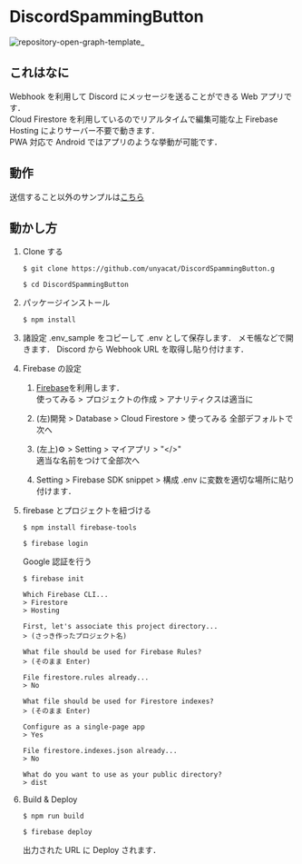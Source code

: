 # DiscordSpammingButton

![repository-open-graph-template_](https://user-images.githubusercontent.com/14951631/77506095-49351c80-6ea8-11ea-8d95-f87beff7f9ef.png)

## これはなに
Webhook を利用して Discord にメッセージを送ることができる Web アプリです．  
Cloud Firestore を利用しているのでリアルタイムで編集可能な上 Firebase Hosting によりサーバー不要で動きます．  
PWA 対応で Android ではアプリのような挙動が可能です．

## 動作
送信すること以外のサンプルは[こちら](https://dark-pub.web.app/)

## 動かし方
1. Clone する
    ```console
    $ git clone https://github.com/unyacat/DiscordSpammingButton.g
    ```
    ```console
    $ cd DiscordSpammingButton
    ```
1. パッケージインストール
    ```console
    $ npm install 
    ```
1. 諸設定
    .env_sample をコピーして .env として保存します．
    メモ帳などで開きます．
    Discord から Webhook URL を取得し貼り付けます．
    
1. Firebase の設定
    1. [Firebase](https://firebase.google.com/?hl=ja)を利用します．  
        使ってみる > プロジェクトの作成 > アナリティクスは適当に
        
    1. (左)開発 > Database > Cloud Firestore > 使ってみる
        全部デフォルトで次へ
        
    1. (左上)⚙ > Setting > マイアプリ > "</>"  
    適当な名前をつけて全部次へ
    
    1. Setting > Firebase SDK snippet > 構成
    .env に変数を適切な場所に貼り付けます．

1. firebase とプロジェクトを紐づける
    ```console
    $ npm install firebase-tools
    ```
    ```console
    $ firebase login
    ```
    Google 認証を行う
    ```console
    $ firebase init
   
    Which Firebase CLI...
    > Firestore
    > Hosting
   
    First, let's associate this project directory...
    > (さっき作ったプロジェクト名)
   
    What file should be used for Firebase Rules?
    > (そのまま Enter)
   
    File firestore.rules already...
    > No
   
    What file should be used for Firestore indexes?
    > (そのまま Enter)
   
    Configure as a single-page app
    > Yes
   
    File firestore.indexes.json already...
    > No
   
    What do you want to use as your public directory?
    > dist
    ```

1. Build & Deploy
    ```console
    $ npm run build
    ```
    ```console
    $ firebase deploy
    ```
    出力された URL に Deploy されます．